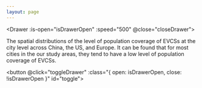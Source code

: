 ```yaml
---
layout: page
---
```

<!-- # Spatial Distributions of the Level of Population Coverage of EV charging stations (EVCSs) at the City Level in 2022 -->
<!-- # Population Coverage of EV Charging Stations (EVCSs) in 2022 -->

<DropDown :options="menu" defaultKey="C"/>

<Drawer :is-open="isDrawerOpen" :speed="500" @close="closeDrawer">
    <cityDetails>
        <div class="note custom-block github-alert">
            <p>The spatial distributions of the level of population coverage of EVCSs at the city level across China, the US, and Europe. It can be found that for most cities in the our study areas, they tend to have a low level of population coverage of EVCSs.</p>
        </div>
    </cityDetails>
</Drawer>



<LeafletMap :mainScript :center="mapCenter" :zoom="mapZoom" ref="map" />

<button @click="toggleDrawer" :class="{ open: isDrawerOpen, close: !isDrawerOpen }" id="toggle">
</button>

<script setup>
    import LeafletMap from '@/components/LeafletMap.vue';
    import { ref, watch } from 'vue';
    import { initGeoJsonLayer } from "@/layers/geojsonlayer.js";

    import { data } from '@/loader/C.data.js';
    import Drawer from "@/components/Drawer.vue";
    import cityDetails from "@/layouts/cityDetails.vue";

    import { useCityStore } from '@/stores/cityStore';
    import { computed } from 'vue';


    const cityStore = useCityStore();

    const selectedCity = computed(() => cityStore.selectedCity);

    const colorsets = [
        ['#f7fbff','#deebf7','#c6dbef','#9ecae1','#6baed6','#4292c6','#2171b5','#08519c','#08306b'], // blue
        // ['#ffffd9','#edf8b1','#c7e9b4','#7fcdbb','#41b6c4','#1d91c0','#225ea8','#253494','#081d58'], // blue-green
        // ['#ffffe5','#f7fcb9','#d9f0a3','#addd8e','#78c679','#41ab5d','#238443','#006837','#004529'], // green
        // ['#f7f4f9','#e7e1ef','#d4b9da','#c994c7','#df65b0','#e7298a','#ce1256','#980043','#67001f'], // red
        // ['#fcfbfd','#efedf5','#dadaeb','#bcbddc','#9e9ac8','#807dba','#6a51a3','#54278f','#3f007d'], // purple
        // ['#fff5eb','#fee6ce','#fdd0a2','#fdae6b','#fd8d3c','#f16913','#d94801','#a63603','#7f2704'], // orange
        // ['#fff7f3','#fde0dd','#fcc5c0','#fa9fb5','#f768a1','#dd3497','#ae017e','#7a0177','#49006a'], // pink
    ];

    const mapCenter = ref([50, 10]);
    const mapZoom = ref(4);

    let isDrawerOpen = ref(false);

    const toggleDrawer = () => {
        isDrawerOpen.value = !isDrawerOpen.value;
    };

    const closeDrawer = () => {
        isDrawerOpen.value = false;
    };

    // 只要 selectedRegion 不为空就打开抽屉
    watch(selectedCity, (newVal) => {
        if (newVal) {
            isDrawerOpen.value = true;
        }
    });

    const clickCallback = function (properties) {
        if (properties){
            cityStore.updateSelectedCity(properties);
            cityStore.updateSelectedColumn(this._legendName);
        } else {
            cityStore.updateSelectedCity(null);
            cityStore.updateSelectedColumn(null);
        }
    };

    function mainScript(L, mapInstance, layerControl) {

        initGeoJsonLayer();

        const geoJsonLayer = L.geoJsonLayer('Level of Population Coverage of EVCSs', clickCallback);

        const D_Colors = colorsets[0];
        geoJsonLayer.setColors(D_Colors);

        // layerControl.addOverlay(geoJsonLayer, 'Population Coverage of EVCSs');
        geoJsonLayer.clear();

        geoJsonLayer.addTo(mapInstance);

        const {cn, us, eu} = data;
        geoJsonLayer.appendData(cn,(d) => parseFloat(d.properties.V));
        geoJsonLayer.appendData(us,(d) => parseFloat(d.properties.V));
        geoJsonLayer.appendData(eu,(d) => parseFloat(d.properties.V));
        geoJsonLayer.update();

        return geoJsonLayer;
    }

import { menu } from './menu.js';
import DropDown from '@/components/Dropdown.vue';
</script>


<style scoped>

    h1 {
        font-size: 1.5em;
        color: var(--vp-c-brand-1);
        text-align: center;
    }

    #toggle.open {
    background-color: #ff1100b0;
    border-radius: 50%;
    width: 5px;
    height: 5px;
    }

    #toggle.close {
        background-color: #00ff08b0;
        border-radius: 50%;
        width: 5px;
        height: 5px;
    }
</style>
